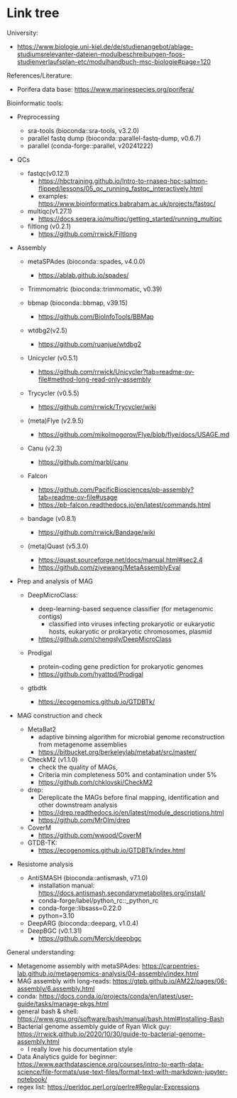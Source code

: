 # Link tree

University:
- https://www.biologie.uni-kiel.de/de/studienangebot/ablage-studiumsrelevanter-dateien-modulbeschreibungen-fpos-studienverlaufsplan-etc/modulhandbuch-msc-biologie#page=120

References/Literature:
- Porifera data base: https://www.marinespecies.org/porifera/


Bioinformatic tools:
- Preprocessing
    - sra-tools (bioconda::sra-tools, v3.2.0)
    - parallel fastq dump (bioconda::parallel-fastq-dump, v0.6.7)
    - parallel (conda-forge::parallel, v20241222)

- QCs
    - fastqc(v0.12.1)
        - https://hbctraining.github.io/Intro-to-rnaseq-hpc-salmon-flipped/lessons/05_qc_running_fastqc_interactively.html
        - examples: https://www.bioinformatics.babraham.ac.uk/projects/fastqc/
    - multiqc(v1.27.1)
        - https://docs.seqera.io/multiqc/getting_started/running_multiqc    
    - filtlong (v0.2.1)
        -  https://github.com/rrwick/Filtlong

- Assembly
    - metaSPAdes (bioconda::spades, v4.0.0)
        - https://ablab.github.io/spades/
    
    - Trimmomatric (bioconda::trimmomatic, v0.39)
    - bbmap (bioconda::bbmap, v39.15)
        - https://github.com/BioInfoTools/BBMap

    - wtdbg2(v2.5)
        - https://github.com/ruanjue/wtdbg2
    - Unicycler (v0.5.1)
        - https://github.com/rrwick/Unicycler?tab=readme-ov-file#method-long-read-only-assembly
    - Trycycler (v0.5.5)
        - https://github.com/rrwick/Trycycler/wiki
    - (meta)Flye (v2.9.5)
        - https://github.com/mikolmogorov/Flye/blob/flye/docs/USAGE.md
    - Canu (v2.3)
        - https://github.com/marbl/canu
    - Falcon 
        - https://github.com/PacificBiosciences/pb-assembly?tab=readme-ov-file#usage
        - https://pb-falcon.readthedocs.io/en/latest/commands.html
        
    - bandage (v0.8.1)
        - https://github.com/rrwick/Bandage/wiki
    - (meta)Quast (v5.3.0)
        - https://quast.sourceforge.net/docs/manual.html#sec2.4
        - https://github.com/ziyewang/MetaAssemblyEval


- Prep and analysis of MAG
    - DeepMicroClass: 
        - deep-learning-based sequence classifier (for metagenomic contigs)        
            - classified into viruses infecting prokaryotic or eukaryotic hosts, eukaryotic or prokaryotic chromosomes, plasmid
        - https://github.com/chengsly/DeepMicroClass

    - Prodigal
        - protein-coding gene prediction for prokaryotic genomes
        - https://github.com/hyattpd/Prodigal

    - gtbdtk
        - https://ecogenomics.github.io/GTDBTk/

- MAG construction and check
    - MetaBat2
        - adaptive binning algorithm for microbial genome reconstruction from metagenome assemblies 
        - https://bitbucket.org/berkeleylab/metabat/src/master/
    - CheckM2 (v1.1.0)
        - check the quality of MAGs, 
        - Criteria min completeness 50% and contamination under 5%
        - https://github.com/chklovski/CheckM2
    - drep:
        - Dereplicate the MAGs before final mapping, identification and other downstream analysis
        - https://drep.readthedocs.io/en/latest/module_descriptions.html
        - https://github.com/MrOlm/drep
    - CoverM
        - https://github.com/wwood/CoverM
    - GTDB-TK:
        - https://ecogenomics.github.io/GTDBTk/index.html

- Resistome analysis
    - AntiSMASH (bioconda::antismash, v7.1.0)
        - installation manual: https://docs.antismash.secondarymetabolites.org/install/
        - conda-forge/label/python_rc::_python_rc
        - conda-forge::libsass=0.22.0
        - python=3.10
    - DeepARG (bioconda::deeparg, v1.0.4)
    - DeepBGC (v0.1.31)
        - https://github.com/Merck/deepbgc
    


General understanding:
- Metagenome assembly with metaSPAdes: https://carpentries-lab.github.io/metagenomics-analysis/04-assembly/index.html
- MAG assembly with long-reads: https://gtpb.github.io/AM22/pages/06-assembly/6.assembly.html
- conda: https://docs.conda.io/projects/conda/en/latest/user-guide/tasks/manage-pkgs.html
- general bash & shell: https://www.gnu.org/software/bash/manual/bash.html#Installing-Bash
- Bacterial genome assembly guide of Ryan Wick guy: https://rrwick.github.io/2020/10/30/guide-to-bacterial-genome-assembly.html
    - I really love his documentation style
- Data Analytics guide for beginner: https://www.earthdatascience.org/courses/intro-to-earth-data-science/file-formats/use-text-files/format-text-with-markdown-jupyter-notebook/
- regex list: https://perldoc.perl.org/perlre#Regular-Expressions
